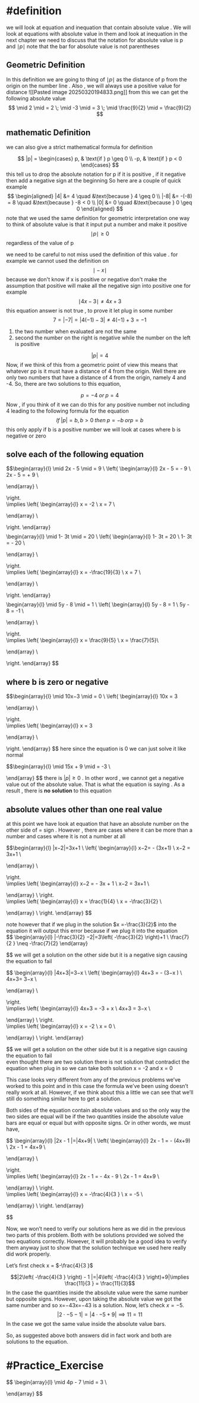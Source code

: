 

# #definition 

we will  look at equation  and   inequation  that  contain absolute value .  We  will  look  at equations  with  absolute  value in them  and  look  at inequation in the next chapter
we need to discuss that the  notation for absolute  value is  p  and $\mid p \mid$ note  that the bar for  absolute value is  not parentheses 

##  Geometric Definition 
In this definition  we are going to thing  of  $\mid p \mid$ as  the distance of p from the origin  on the number line   . Also  , we will  always  use a positive value for distance 
 ![[Pasted image 20250320194833.png]] 
 from this  we can get the following  absolute value 
 $$
 \mid  2 \mid  = 2     \;  \mid -3 \mid  = 3  \; \mid \frac{9}{2} \mid    =  \frac{9}{2}
 $$
 
## mathematic Definition  
we can  also  give a strict mathematical  formula   for  definition 

$$
|p| =
\begin{cases}
    p, & \text{if } p \geq 0 \\
    -p, & \text{if } p < 0
\end{cases}
$$
this tell us to drop the absolute  notation for p  if it is  positive , if it negative then add a negative sign  at the beginning 
So  here are a couple of quick example   
$$
\begin{aligned}
    |4| &= 4 \quad &\text{because } 4 \geq 0 \\
    |-8| &= -(-8) = 8 \quad &\text{because } -8 < 0 \\
    |0| &= 0 \quad &\text{because } 0 \geq 0
\end{aligned}
$$
note that we used the same definition  for  geometric interpretation 
one way to think of  absolute value is that it  input  put a  number and make it positive 
$$
\mid p \mid \geq  0  
$$
regardless of the value of    p 

we  need to  be careful to not miss used the definition of this value  .  for example  we cannot used the definition on  
$$\mid -x \mid   $$because  we don't know if x is positive or negative 
don't make the assumption that positive will make all the negative sign  into  positive one   for example   
$$
\mid  4x    -3  \mid     \neq  4x  + 3  
$$
this equation   answer is not true , to prove it let plug in  some number 
$$
7=|−7|=|4(−1)−3|≠4(−1)+3=−1
$$
1.  the two number when  evaluated  are not the same  
2. second the number on the right is negative while the number on  the left is positive  


$$|p|=4$$
Now, if we think of this from a geometric point of view this means that whatever pp is it must have a distance of 4 from the origin. Well there are only two numbers that have a distance of 4 from the origin, namely 4 and -4. So, there are two solutions to this equation,

$$p=−4\;  or\; p=4$$
Now  , if you think of it  we can do  this  for any positive number  not including  4 leading to the following formula  for the equation 
$$If  \; |p|=b,b>0 \;then \;p=−b\;or p=b$$ this only  apply if b is a positive number we will look  at cases where b is negative or  zero 
## solve each of the following equation 

$$\begin{array}{l}
\mid 2x  -  5  \mid   = 9   \\
 \left\{
\begin{array}{l} 
2x  -  5 =  - 9  \\
2x  -  5  =  +   9     \\

\end{array} \\

\right.    
\implies
 \left\{
\begin{array}{l} 
x   =  -2  \\
x  =   7    \\

\end{array} \\

\right.
\end{array} $$$$
\begin{array}{l}
\mid 1-  3t  \mid   =  20   \\
\left\{
\begin{array}{l} 
 1-  3t = 20  \\
 1-  3t = - 20    \\

\end{array} \\

\right.    
\implies
 \left\{
\begin{array}{l} 
x   =  -\frac{19}{3}   \\
x  =   7 \\

\end{array} \\

\right.
\end{array}
$$
$$
\begin{array}{l}
\mid 5y  - 8 \mid  =  1  \\
\left\{
\begin{array}{l} 
5y  - 8 = 1  \\
5y  - 8 = -1    \\

\end{array} \\

\right.    
\implies
 \left\{
\begin{array}{l} 
x   =  \frac{9}{5}  \\
x  =    \frac{7}{5}\\

\end{array} \\

\right.
\end{array}
$$
## where  b is  zero or negative  
$$\begin{array}{l}
\mid 10x−3 \mid   = 0    \\
 \left\{
\begin{array}{l} 
10x    =   3  

\end{array} \\

\right.    
\implies
 \left\{
\begin{array}{l} 
x   =  3

\end{array} \\

\right.
\end{array} $$
here  since the  equation is  0   we can just solve it like  normal 

$$\begin{array}{l}
\mid 15x  + 9  \mid   = -3 \\

\end{array} $$ there is  $|p|≥0$ .  In other word  ,  we cannot get a  negative value out   of the absolute value.  That is  what the equation is saying .   As a result , there  is  **no  solution** to this equation 


##    absolute   values   other than one  real value 

at this  point we have look  at equation that have an absolute number  on the  other side of = sign . However , there are cases where it can  be more than  a number and cases  where it is not a number at all 



$$\begin{array}{l}
|x−2|=3x+1   \\
 \left\{
\begin{array}{l} 
x−2=  - (3x+1) \\
x−2 = 3x+1  \\

\end{array} \\

\right.    
\implies
 \left\{
\begin{array}{l} 
x−2 =   -  3x  +  1 \\
x−2  = 3x+1  \\

\end{array} \\
\right.    
\implies
 \left\{
\begin{array}{l} 
x   =  \frac{1}{4} \\
x   =  -\frac{3}{2} \\

\end{array} \\
\right.
\end{array} $$

note  however that  if we plug  in  the solution  $x  =-\frac{3}{2}$  into the equation it will output this error 
because if we plug it into the equation  
$$
\begin{array}{l}
|-\frac{3}{2} −2|=3\left( -\frac{3}{2} \right)+1      \\
\frac{7}{2      } \neq   -\frac{7}{2}
\end{array}

$$
we will get  a solution on the other side but it is a  negative sign  causing the equation to fail  




$$
\begin{array}{l}
|4x+3|=3−x   \\
\left\{
\begin{array}{l} 
4x+3 =  - (3−x ) \\
4x+3= 3−x   \\

\end{array} \\

\right.    
\implies
 \left\{
\begin{array}{l} 
4x+3  =  -3   +  x  \\
4x+3   = 3−x   \\

\end{array} \\
\right.    
\implies
 \left\{
\begin{array}{l} 
x   = -2 \\
x   =  0 \\

\end{array} \\
\right.
\end{array}

$$
we will get  a solution on the other side but it is a  negative sign  causing the equation to fail  
even  thought  there are  two  solution  there  is not  solution  that  contradict  the equation when  plug  in so  we can take both  solution  x = -2  and  x = 0  





This case looks very different from any of the previous problems we’ve worked to this point and in this case the formula we’ve been using doesn’t really work at all. However, if we think about this a little we can see that we’ll still do something similar here to get a solution.

Both sides of the equation contain absolute values and so the only way the two sides are equal will be if the two quantities inside the absolute value bars are equal or equal but with opposite signs. Or in other words, we must have,


$$
\begin{array}{l}
|2x   - 1 |=|4x+9|   \\
\left\{
\begin{array}{l} 
2x   - 1 =  - (4x+9) \\
2x   - 1 = 4x+9   \\

\end{array} \\

\right.    
\implies
 \left\{
\begin{array}{l} 
2x   - 1 =  - 4x  - 9   \\
2x   - 1 = 4x+9    \\

\end{array} \\
\right.    
\implies
 \left\{
\begin{array}{l} 
x   =  -\frac{4}{3 } \\
x   = -5  \\

\end{array} \\
\right.
\end{array}

$$

Now, we won’t need to verify our solutions here as we did in the previous two parts of this problem. Both with be solutions provided we solved the two equations correctly. However, it will probably be a good idea to verify them anyway just to show that the solution technique we used here really did work properly.

Let’s first check x   =  $-\frac{4}{3 }$

$$|2\left( -\frac{4}{3 } \right)  - 1 |=|4\left( -\frac{4}{3 } \right)+9|\implies  \frac{11}{3 }  = \frac{11}{3}$$
In the case the quantities inside the absolute value were the same number but opposite signs. However, upon taking the absolute value we got the same number and so x=−43x=−43 is a solution. Now, let’s check $x=−5$.
$$|2\cdot  - 5   - 1 |=|4\cdot  - 5+9| \implies 11  =11 $$
In the case we got the same value inside the absolute value bars.

So, as suggested above both answers did in fact work and both are solutions to the equation.

# #Practice_Exercise  
$$
\begin{array}{l}
\mid 4p  - 7 \mid    = 3  \\
 
\end{array}
$$